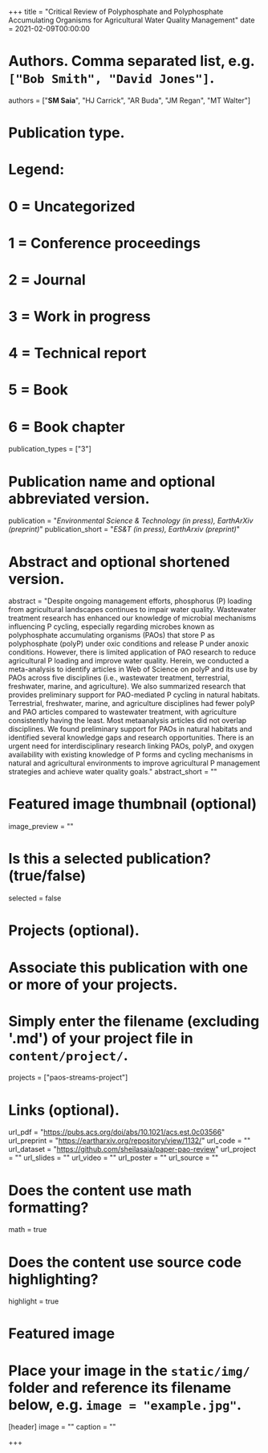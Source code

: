 +++
title = "Critical Review of Polyphosphate and Polyphosphate Accumulating Organisms for Agricultural Water Quality Management"
date = 2021-02-09T00:00:00

# Authors. Comma separated list, e.g. `["Bob Smith", "David Jones"]`.
authors = ["**SM Saia**", "HJ Carrick", "AR Buda", "JM Regan", "MT Walter"]

# Publication type.
# Legend:
# 0 = Uncategorized
# 1 = Conference proceedings
# 2 = Journal
# 3 = Work in progress
# 4 = Technical report
# 5 = Book
# 6 = Book chapter
publication_types = ["3"]

# Publication name and optional abbreviated version.
publication = "*Environmental Science & Technology (in press), EarthArXiv (preprint)*"
publication_short = "*ES&T (in press), EarthArxiv (preprint)*"

# Abstract and optional shortened version.
abstract = "Despite ongoing management efforts, phosphorus (P) loading from agricultural landscapes continues to impair water quality. Wastewater treatment research has enhanced our knowledge of microbial mechanisms influencing P cycling, especially regarding microbes known as polyphosphate accumulating organisms (PAOs) that store P as polyphosphate (polyP) under oxic conditions and release P under anoxic conditions. However, there is limited application of PAO research to reduce agricultural P loading and improve water quality. Herein, we conducted a meta-analysis to identify articles in Web of Science on polyP and its use by PAOs across five disciplines (i.e., wastewater treatment, terrestrial, freshwater, marine, and agriculture). We also summarized research that provides preliminary support for PAO-mediated P cycling in natural habitats. Terrestrial, freshwater, marine, and agriculture disciplines had fewer polyP and PAO articles compared to wastewater treatment, with agriculture consistently having the least. Most metaanalysis articles did not overlap disciplines. We found preliminary support for PAOs in natural habitats and identified several knowledge gaps and research opportunities. There is an urgent need for interdisciplinary research linking PAOs, polyP, and oxygen availability with existing knowledge of P forms and cycling mechanisms in natural and agricultural environments to improve agricultural P management strategies and achieve water quality goals."
abstract_short = ""

# Featured image thumbnail (optional)
image_preview = ""

# Is this a selected publication? (true/false)
selected = false

# Projects (optional).
#   Associate this publication with one or more of your projects.
#   Simply enter the filename (excluding '.md') of your project file in `content/project/`.
projects = ["paos-streams-project"]

# Links (optional).
url_pdf = "https://pubs.acs.org/doi/abs/10.1021/acs.est.0c03566"
url_preprint = "https://eartharxiv.org/repository/view/1132/"
url_code = ""
url_dataset = "https://github.com/sheilasaia/paper-pao-review"
url_project = ""
url_slides = ""
url_video = ""
url_poster = ""
url_source = ""

# Does the content use math formatting?
math = true

# Does the content use source code highlighting?
highlight = true

# Featured image
# Place your image in the `static/img/` folder and reference its filename below, e.g. `image = "example.jpg"`.
[header]
image = ""
caption = ""

+++